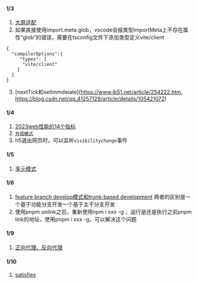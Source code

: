
#### 1/3
1. [大屏适配](https://mp.weixin.qq.com/s/8fbMXUeQ8tjV-lqQO9G-EQ)
2. 如果直接使用import.meta.glob，vscode会报类型ImportMeta上不存在属性“glob”的错误，需要在tsconfig文件下添加类型定义vite/client
```
{
  "compilerOptions":{
     "types": [
      "vite/client"
    ]
  }
}
```
3. [nextTick和setImmdeiate](https://www.jb51.net/article/254222.htm, https://blog.csdn.net/qq_41257129/article/details/105421072)

#### 1/4
1. [2023web性能的14个指标](https://mp.weixin.qq.com/s/_PD4Czp9p4bMhb8QUNTpQA)
2. [`外观模式`](https://mp.weixin.qq.com/s/wPuEGHXdKyoI28rn-KVTUg)
3. h5退出网页时，可以监听`visibilitychange`事件

#### 1/5
1. [享元模式](https://mp.weixin.qq.com/s/nHlP6zrFcfijt9uHw74N5A)

#### 1/6
1. [feature branch develop模式和trunk-based development](https://mp.weixin.qq.com/s?__biz=MjM5MTA1MjAxMQ==&mid=2651260181&idx=1&sn=aa8055a7b6a253fe95e638b314932d8d&chksm=bd48dc918a3f5587cba4b8905834eae7ab1228441c0d24b50616e581ef077432fc465f2cab2d&scene=126&sessionid=1672967511&key=02d2fd0dd11e8306674cf31791f8c17d4b4d2428927cccebb8db89d8516a58d191c53dc9790f760d97f035a3760797d44cca5921fcd4686e549dae0f3d528c160e84ee47b1c41f45d25ee7e53f0d056d528ee154f03c77aa00c32cd61e06f77fb586d25fe8044b82febba4c53327e2dfe1f29b1fde769942ee3be435e1075e83&ascene=15&uin=MzQzMzEyODAzOA%3D%3D&devicetype=Windows+10+x64&version=6308011a&lang=zh_CN&session_us=gh_780d1f7a7e67&exportkey=n_ChQIAhIQDV6%2FphSegRhkEbWvBq3g1xLvAQIE97dBBAEAAAAAAErLFZjCqXQAAAAOpnltbLcz9gKNyK89dVj0duFi5It%2F926NhR6fBii2JoPcsJUVXe8GXkUmnGWS17be60MBnQLzg%2BLGv%2FqaMj93FENr3YySzZF1B1KLZqouNfPSgX0NBjAyMKgT%2FX2TlpU8Q%2F%2BtJNU5lr5G%2FZxrkljwxgVgw%2F68rn2oQFwoF43ruJBCVZ9kn7uvh%2FaopLVl8lKD8cORvJkpymlg9uPdCzlGy4RYI1NFyLIGKbezB0HHvfu85Dj0LV7%2BFP1WyGUOYfumX1hdFcuYukp4%2B2rg0PvvD2U9%2FuWT%2BrIh&acctmode=0&pass_ticket=3YhZXZOjtgfaqEILG%2B57JG8Zvf5Odn%2F7qHaAzg%2BJd4uleRxdDGYCspDRxpI%2BpJ1JupXqGV%2BnuTwR6qpsl3gpjA%3D%3D&wx_header=1&fontgear=2)
两者的区别是一个基于功能分支开发一个基于主干分支开发
2. 使用pnpm unlink之后，重新使用npm i xxx -g ，运行是还是执行之前pnpm link的地址，使用pnpm i xxx -g，可以解决这个问题

#### 1/9
1. [正向代理、反向代理](https://cloud.tencent.com/developer/article/1996633)

#### 1/10
1. [satisfies](https://mp.weixin.qq.com/s/GWIzprvAwo3wNpjX0J3xnQ)